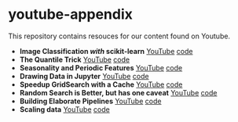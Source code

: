 # youtube-appendix

This repository contains resouces for our content found on Youtube. 

- **Image Classification *with* scikit-learn** [YouTube](https://youtu.be/lzXKsY3bANw) [code](https://github.com/probabl-ai/youtube-appendix/blob/main/01-sklearn-image/notebook.ipynb)
- **The Quantile Trick** [YouTube](https://www.youtube.com/watch?v=yLz1NELcIM0) [code](https://github.com/probabl-ai/youtube-appendix/blob/main/02-quantile/notebook.ipynb)
- **Seasonality and Periodic Features** [YouTube](https://youtu.be/cEpiqu3QCW0) [code](https://github.com/probabl-ai/youtube-appendix/blob/main/03-periodic-features/notebook.ipynb)
- **Drawing Data in Jupyter** [YouTube](https://youtu.be/STPv0jSAQEk) [code](https://github.com/probabl-ai/youtube-appendix/blob/main/04-drawing-data/notebook.ipynb)
- **Speedup GridSearch with a Cache** [YouTube](https://www.youtube.com/watch?v=KdIcUDqMVpE) [code](https://github.com/probabl-ai/youtube-appendix/blob/main/05-cache/notebook.ipynb)
- **Random Search is Better, but has one caveat** [YouTube](https://www.youtube.com/watch?v=1FMnKAcaVPk&list=PLSIzlWDI17bS025ph6R0W_3RKM0qJ3qoO&index=6) [code](https://github.com/probabl-ai/youtube-appendix/blob/main/05-cache/random-caching.ipynb)
- **Building Elaborate Pipelines** [YouTube](https://youtu.be/STPv0jSAQEk) [code](https://github.com/probabl-ai/youtube-appendix/blob/main/06-elaborate-pipelines/notebook.ipynb)
- **Scaling data** [YouTube](https://youtu.be/atehB1lM1Uc) [code](https://github.com/probabl-ai/youtube-appendix/blob/main/07-scaling-data/standard-scaler.ipynb)

